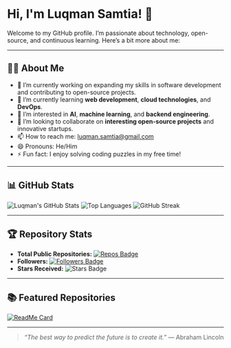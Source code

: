 # Hi, I'm Luqman Samtia! 👋

Welcome to my GitHub profile. I’m passionate about technology, open-source, and continuous learning. Here’s a bit more about me:

---

## 👨‍💻 About Me

- 🔭 I’m currently working on expanding my skills in software development and contributing to open-source projects.
- 🌱 I’m currently learning **web development**, **cloud technologies**, and **DevOps**.
- 👀 I’m interested in **AI**, **machine learning**, and **backend engineering**.
- 💞️ I’m looking to collaborate on **interesting open-source projects** and innovative startups.
- 📫 How to reach me: [luqman.samtia@gmail.com](mailto:luqman.samtia@gmail.com)
- 😄 Pronouns: He/Him
- ⚡ Fun fact: I enjoy solving coding puzzles in my free time!

---

## 📊 GitHub Stats

![Luqman's GitHub Stats](https://github-readme-stats.vercel.app/api?username=luqman-samtia&show_icons=true&theme=github_dark)
![Top Languages](https://github-readme-stats.vercel.app/api/top-langs/?username=luqman-samtia&layout=compact&theme=github_dark)
![GitHub Streak](https://streak-stats.demolab.com/?user=luqman-samtia&theme=github-dark)

---

## 🏆 Repository Stats

- **Total Public Repositories:** [![Repos Badge](https://img.shields.io/badge/dynamic/json?color=blue&label=Repos&query=%24.public_repos&url=https%3A%2F%2Fapi.github.com%2Fusers%2Fluqman-samtia)](https://github.com/luqman-samtia?tab=repositories)
- **Followers:** [![Followers Badge](https://img.shields.io/github/followers/luqman-samtia?label=Followers)](https://github.com/luqman-samtia?tab=followers)
- **Stars Received:** ![Stars Badge](https://img.shields.io/github/stars/luqman-samtia?style=flat)

---

## 📚 Featured Repositories

<!-- Pin your best repositories here -->
[![ReadMe Card](https://github-readme-stats.vercel.app/api/pin/?username=luqman-samtia&repo=YOUR-REPO-NAME&theme=github_dark)](https://github.com/luqman-samtia/YOUR-REPO-NAME)

---

> *“The best way to predict the future is to create it.”* — Abraham Lincoln

<!---
luqman-samtia/luqman-samtia is a ✨ special ✨ repository because its `README.md` (this file) appears on your GitHub profile.
You can click the Preview link to take a look at your changes.
--->
